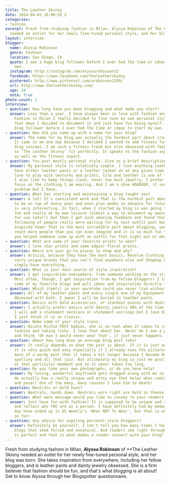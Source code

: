 ```yaml
---
title: The Leather Skinny
date: 2014-04-03 16:00:18 Z
categories:
- fashion
excerpt: Fresh from studying fashion in Milan, Alyssa Robinson of The Leather Skinny
  needed an outlet for her newly fine-tuned personal style, and her blog was born.
layout: interview
blogger:
  name: Alyssa Robinson
  genre: Fashion
  location: San Diego, CA
  quote: I was a huge blog follower before I ever had the time or ideas to start my
    own.
  instagram: http://instagram.com/alyssarobinson12
  facebook: https://www.facebook.com/theleatherskinny
  pinterest: http://www.pinterest.com/arobinson1289/
  url: http://www.theleatherskinny.com/
  age: 24
  note: true
photo-count: 1
interview:
- question: How long have you been blogging and what made you start?
  answer: Less than a year. I have always been in love with fashion and after studying
    Fashion in Milan I really decided to fine tune my own personal style. Once I got
    that down I decided to document it and just have fun being myself. I was a huge
    blog follower before I ever had the time or ideas to start my own.
- question: How did you come up with a name for your blog?
  answer: The name for my blog was actually the hardest part about creating my blog.
    It came to me one day because I decided I wanted to add fitness fashion to my
    blog concept. I am such a fitness freak but also obsessed with fashion and leather
    so ‘The Leather Skinny’ fit perfectly. It speaks to the fashion aspect of my blog
    as well as the fitness aspect.
- question: You post mostly personal style. Give us a brief description of yours.
  answer: My personal style is relatively simple. I love anything leather and usually
    have either leather pants or a leather jacket on at any given time. But I also
    love to play with textures and prints, silk and leather is one of favorites mixes.
    I also like to keep things clean, never too much jewelry, I prefer to keep the
    focus on the clothing I am wearing. And I am a shoe HOARDER, it seriously is a
    problem but I have.
- question: What has starting and maintaining a blog taught you?
  answer: A lot! It's consistent work and that is the hardest part about it, you have
    to be on top of every post and even plan weeks in advance for future posts. It
    is very interesting. In fact, when I started my blog is was going to be just for
    fun and really at my own leisure (almost a way to document my awesome outfit ideas
    for use later!) but then I got such amazing feedback and found that my very small
    following of people really were waiting for my next outfit post because it then
    inspired them! That is the most incredible part about blogging, you really do
    reach more people than you can even imagine and it is so much fun to know that
    you helped someone come up with an outfit for that night out or whatever occasion!
- question: What are some of your favorite prints to wear?
  answer: I love star prints and some edgier floral prints.
- question: Where are your go-to places to shop and why?
  answer: Aritzia, because they have the best basics, Revolve Clothing because they
    carry unique brands that you can’t find anywhere else and Shopbop because they
    simply have everything.
- question: What is your main source of style inspiration?
  answer: I get inspiration everywhere, from someone walking on the street to magazines.
    Most often, though, I get inspiration from my fellow bloggers! I love to browse
    some of my favorite blogs and pull ideas and inspiration directly from them!
- question: Which item(s) in your wardrobe could you never live without?
  answer: All of my leather pants and every single one of my Equipment silk blouses.
    Obsessed with both. I swear I will be buried in leather pants.
- question: Basics with bold accessories, or standout pieces with dainty jewelry?
  answer: I actually prefer basics with dainty jewelry 90% of the time. Occasionally
    I will add a statement necklace or statement earrings but I love dainty gold jewelry
    I just think it is so classic.
- question: Name some of your style icons.
  answer: Nicole Richie POST babies, she is un-real when it comes to cutting edge
    fashion and taking risks. I love that about her. Never do I see a picture of her
    and think 'Oh man I would never wear that', it just never happens.
- question: About how long does an average blog post take?
  answer: It really depends on what the post is about. If it is just an outfit then
    it is very quick and easy especially if I already have the pictures! If it is
    more of a wordy post then it takes a bit longer because I become OCD about grammar,
    spelling and all that jazz. But ultimately my blog is just me posting what I feel
    at that particular moement and so it never takes too long.
- question: Do you take your own photographs, or do you have help?
  answer: My loving, wonderful boyfriend gets dragged along with me to take my pictures!
    He actually has a really unique and artsy eye that helps when coming up with locations
    and poses! One of the many, many reasons I love him to death!
- question: Neutrals or bold hues?
  answer: Neutrals, hands down. Neutrals worn right are bold in themselves.
- question: What main message would you like to convey to your readers?
  answer: Just have fun with fashion! It is supposed to be unique and self-inspired
    and reflect who YOU are as a person. I have definitely had my moments where I
    may have ended up in US Weekly’s 'What NOT To Wear', but that is what makes fashion
    so fun!
- question: Any advice for aspiring personal style bloggers?
  answer: Definitely be yourself. I can't tell you how many times I have come across
    blogs that seem forced and unnatural. And readers see right through that! No one
    is perfect and that is what makes a reader connect with your blog!
---
```


Fresh from studying fashion in Milan, **Alyssa Robinson** of **The Leather Skinny needed an outlet for her newly fine-tuned personal style, and her blog was born. She takes inspiration from everywhere, including her fellow bloggers, and is leather pants and dainty jewelry obsessed. She is a firm believer that fashion should be fun, and that's what blogging is all about! Get to know Alyssa through her Blogspotter questionnaire.